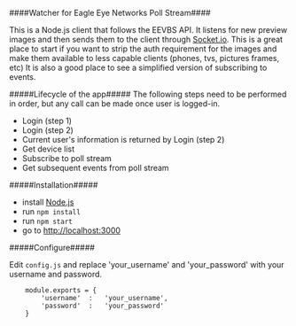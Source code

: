 ####Watcher for Eagle Eye Networks Poll Stream####

This is a Node.js client that follows the EEVBS API.  It listens for new preview images and then sends them to the client through [Socket.io](http://socket.io).  This is a great place to start if you want to strip the auth requirement for the images and make them available to less capable clients (phones, tvs, pictures frames, etc)  It is also a good place to see a simplified version of subscribing to events.

#####Lifecycle of the app#####
The following steps need to be performed in order, but any call can be made once user is logged-in.

 - Login (step 1)
 - Login (step 2)
 - Current user's information is returned by Login (step 2)
 - Get device list
 - Subscribe to poll stream
 - Get subsequent events from poll stream

#####Installation#####

 - install [Node.js](http://nodejs.org)
 - run `npm install	` 
 - run `npm start	`
 - go to [http://localhost:3000](http://localhost:3000)


#####Configure#####

 Edit `config.js` and replace 'your_username' and 'your_password' with your username and password.


        module.exports = {
            'username'  :   'your_username',
            'password'  :   'your_password'
        }


